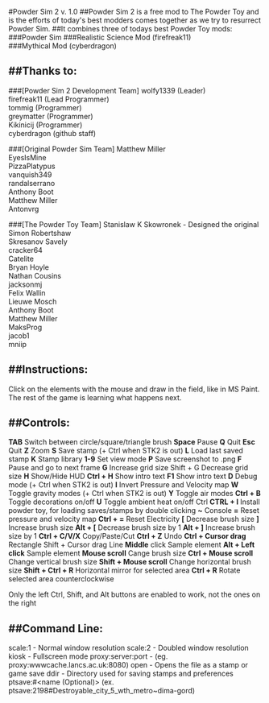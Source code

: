 #Powder Sim 2 v. 1.0
##Powder Sim 2 is a free mod to The Powder Toy and is the efforts of today's best modders comes together as we try to resurrect Powder Sim.
##It combines three of todays best Powder Toy mods:
###Powder Sim
###Realistic Science Mod (firefreak11)<br />
###Mythical Mod (cyberdragon)<br />

##Thanks to:
-----------------------------------------

###[Powder Sim 2 Development Team] 
wolfy1339 (Leader)<br />
firefreak11 (Lead Programmer)<br />
tommig (Programmer)<br />
greymatter (Programmer)<br />
Kikinicij (Programmer)<br />
cyberdragon (github staff)<br />

###[Original Powder Sim Team] 
Matthew Miller<br />
EyesIsMine<br />
PizzaPlatypus<br />
vanquish349<br />
randalserrano<br />
Anthony Boot<br />
Matthew Miller<br />
Antonvrg<br />

###[The Powder Toy Team]
Stanislaw K Skowronek - Designed the original<br />
Simon Robertshaw<br />
Skresanov Savely<br />
cracker64<br />
Catelite<br />
Bryan Hoyle<br />
Nathan Cousins<br />
jacksonmj<br />
Felix Wallin<br />
Lieuwe Mosch<br />
Anthony Boot<br />
Matthew Miller<br />
MaksProg<br />
jacob1<br />
mniip<br />


##Instructions:
--------------------------------------------------

Click on the elements with the mouse and draw in the field, like in MS Paint. The rest of the game is learning what happens next.

##Controls:
--------------------------------------------------

**TAB** Switch between circle/square/triangle brush 
**Space** Pause 
**Q** Quit 
**Esc** Quit 
**Z** Zoom 
**S** Save stamp (+ Ctrl when STK2 is out) 
**L** Load last saved stamp 
**K** Stamp library 
**1-9** Set view mode 
**P** Save screenshot to .png 
**F** Pause and go to next frame
**G** Increase grid size Shift + G Decrease grid size 
**H** Show/Hide HUD 
**Ctrl + H** Show intro text 
**F1** Show intro text 
**D** Debug mode (+ Ctrl when STK2 is out) 
**I** Invert Pressure and Velocity map 
**W** Toggle gravity modes (+ Ctrl when STK2 is out) 
**Y** Toggle air modes 
**Ctrl + B** Toggle decorations on/off 
**U** Toggle ambient heat on/off Ctrl 
**CTRL + I** Install powder toy, for loading saves/stamps by double clicking 
**~** Console 
**=** Reset pressure and velocity map 
**Ctrl + =** Reset Electricity 
**[** Decrease brush size 
**]** Increase brush size 
**Alt + [** Decrease brush size by 1 
**Alt + ]** Increase brush size by 1
**Ctrl + C/V/X** Copy/Paste/Cut 
**Ctrl + Z** Undo 
**Ctrl + Cursor drag** Rectangle Shift + Cursor drag Line 
**Middle** click Sample element 
**Alt + Left click** Sample element 
**Mouse scroll** Cange brush size 
**Ctrl + Mouse scroll** Change vertical brush size 
**Shift + Mouse scroll** Change horizontal brush size 
**Shift + Ctrl + R** Horizontal mirror for selected area 
**Ctrl + R** Rotate selected area counterclockwise

Only the left Ctrl, Shift, and Alt buttons are enabled to work, not the ones on the right

##Command Line:
--------------------------------------

scale:1 - Normal window resolution 
scale:2 - Doubled window resolution 
kiosk - Fullscreen mode 
proxy:server:port - (eg. proxy:wwwcache.lancs.ac.uk:8080) 
open <file> - Opens the file as a stamp or game save 
ddir - Directory used for saving stamps and preferences
ptsave:<save id>#<name (Optional)> (ex. ptsave:2198#Destroyable_city_5_wth_metro~dima-gord)
